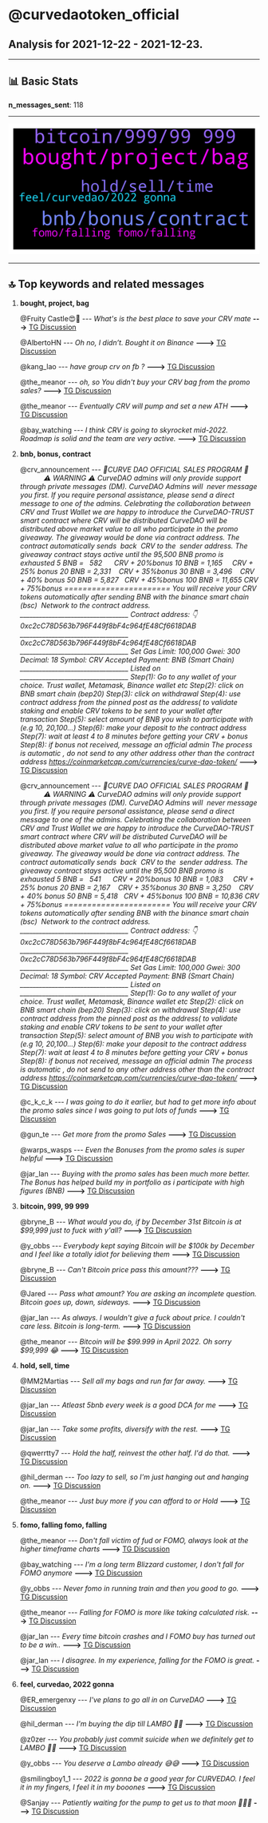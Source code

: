 # **@curvedaotoken_official**
 ## Analysis for **2021-12-22** - **2021-12-23**.

---

## 📊 **Basic Stats**

**n_messages_sent**: 118

---
![wordcloud](curvedaotoken_official_1Days_wordcloud.png)

---


## 🔝 **Top keywords and related messages**

1. **bought, project, bag**

    @Fruity Castle😍🌄 --- *What's is the best place to save your CRV mate* **--->** [TG Discussion](https://t.me/curvedaotoken_official/16014)

    @AlbertoHN --- *Oh no, I didn’t. Bought it on Binance* **--->** [TG Discussion](https://t.me/curvedaotoken_official/15923)

    @kang_lao --- *have group crv on fb ?* **--->** [TG Discussion](https://t.me/curvedaotoken_official/16030)

    @the_meanor --- *oh, so You didn't buy your CRV bag from the promo sales?* **--->** [TG Discussion](https://t.me/curvedaotoken_official/15921)

    @the_meanor --- *Eventually CRV will pump and set a new ATH* **--->** [TG Discussion](https://t.me/curvedaotoken_official/15853)

    @bay_watching --- *I think CRV is going to skyrocket mid-2022. Roadmap is solid and the team are very active.* **--->** [TG Discussion](https://t.me/curvedaotoken_official/15859)

2. **bnb, bonus, contract**

    @crv_announcement --- *🎉CURVE DAO OFFICIAL SALES PROGRAM 🎉                ⚠️ WARNING ⚠️   CurveDAO admins will only provide support through private messages (DM). CurveDAO Admins will  never message you first. If you require personal assistance, please send a direct message to one of the admins.   Celebrating the collaboration between CRV and Trust Wallet we are happy to introduce the CurveDAO-TRUST smart contract where CRV will be distributed     CurveDAO will be distributed above market value to all who participate in the promo giveaway.   The giveaway would be done via contract address.   The contract automatically sends  back  CRV to the  sender address.   The giveaway contract stays active until the 95,500 BNB promo is exhausted   5 BNB =   582      CRV + 20%bonus   10 BNB = 1,165     CRV + 25% bonus   20 BNB = 2,331    CRV + 35%bonus   30 BNB = 3,496    CRV + 40% bonus   50 BNB = 5,827   CRV + 45%bonus   100 BNB = 11,655 CRV + 75%bonus    ======================= You will receive your CRV tokens automatically after sending BNB with the binance smart chain (bsc)  Network to the contract address.  __________________________________   Contract address: 👇   0xc2cC78D563b796F449f8bF4c964fE48Cf6618DAB __________________________________   0xc2cC78D563b796F449f8bF4c964fE48Cf6618DAB  __________________________________   Set Gas Limit: 100,000 Gwei: 300 Decimal: 18 Symbol: CRV Accepted Payment: BNB (Smart Chain)  __________________________________ Listed on  __________________________________   Step(1): Go to any wallet of your choice. Trust wallet, Metamask, Binance wallet etc   Step(2): click on BNB smart chain (bep20)   Step(3): click on withdrawal   Step(4): use contract address from the pinned post as the address( to validate staking and enable CRV tokens to be sent to your wallet after transaction   Step(5): select amount of BNB you wish to participate with (e.g 10, 20,100...)   Step(6): make your deposit to the contract address   Step(7): wait at least 4 to 8 minutes before getting your CRV + bonus   Step(8): if bonus not received, message an official admin   The process is automatic , do not send to any other address other than the contract address   https://coinmarketcap.com/currencies/curve-dao-token/* **--->** [TG Discussion](https://t.me/curvedaotoken_official/15917)

    @crv_announcement --- *🎉CURVE DAO OFFICIAL SALES PROGRAM 🎉                ⚠️ WARNING ⚠️   CurveDAO admins will only provide support through private messages (DM). CurveDAO Admins will  never message you first. If you require personal assistance, please send a direct message to one of the admins.   Celebrating the collaboration between CRV and Trust Wallet we are happy to introduce the CurveDAO-TRUST smart contract where CRV will be distributed     CurveDAO will be distributed above market value to all who participate in the promo giveaway.   The giveaway would be done via contract address.   The contract automatically sends  back  CRV to the  sender address.   The giveaway contract stays active until the 95,500 BNB promo is exhausted   5 BNB =   541         CRV + 20%bonus   10 BNB = 1,083      CRV + 25% bonus   20 BNB = 2,167      CRV + 35%bonus   30 BNB = 3,250      CRV + 40% bonus   50 BNB = 5,418      CRV + 45%bonus   100 BNB = 10,836  CRV + 75%bonus    ======================= You will receive your CRV tokens automatically after sending BNB with the binance smart chain (bsc)  Network to the contract address.  __________________________________   Contract address: 👇   0xc2cC78D563b796F449f8bF4c964fE48Cf6618DAB __________________________________   0xc2cC78D563b796F449f8bF4c964fE48Cf6618DAB  __________________________________   Set Gas Limit: 100,000 Gwei: 300 Decimal: 18 Symbol: CRV Accepted Payment: BNB (Smart Chain)  __________________________________ Listed on  __________________________________   Step(1): Go to any wallet of your choice. Trust wallet, Metamask, Binance wallet etc   Step(2): click on BNB smart chain (bep20)   Step(3): click on withdrawal   Step(4): use contract address from the pinned post as the address( to validate staking and enable CRV tokens to be sent to your wallet after transaction   Step(5): select amount of BNB you wish to participate with (e.g 10, 20,100...)   Step(6): make your deposit to the contract address   Step(7): wait at least 4 to 8 minutes before getting your CRV + bonus   Step(8): if bonus not received, message an official admin   The process is automatic , do not send to any other address other than the contract address   https://coinmarketcap.com/currencies/curve-dao-token/* **--->** [TG Discussion](https://t.me/curvedaotoken_official/15998)

    @c_k_c_k --- *I was going to do it earlier, but had to get more info about the promo sales since I was going to put lots of funds* **--->** [TG Discussion](https://t.me/curvedaotoken_official/15957)

    @gun_te --- *Get more from the promo Sales* **--->** [TG Discussion](https://t.me/curvedaotoken_official/15887)

    @warps_wasps --- *Even the Bonuses from the promo sales is super helpful* **--->** [TG Discussion](https://t.me/curvedaotoken_official/15892)

    @jar_lan --- *Buying with the promo sales has been much more better. The Bonus has helped build my in portfolio as i participate with high figures (BNB)* **--->** [TG Discussion](https://t.me/curvedaotoken_official/15896)

3. **bitcoin, 999, 99 999**

    @bryne_B --- *What would you do, if by December 31st Bitcoin is at $99,999 just to fuck with y'all?* **--->** [TG Discussion](https://t.me/curvedaotoken_official/15926)

    @y_obbs --- *Everybody kept saying Bitcoin will be $100k by December and I feel like a totally idiot for believing them* **--->** [TG Discussion](https://t.me/curvedaotoken_official/15928)

    @bryne_B --- *Can't Bitcoin price pass this amount???* **--->** [TG Discussion](https://t.me/curvedaotoken_official/16068)

    @Jared --- *Pass what amount? You are asking an incomplete question. Bitcoin goes up, down, sideways.* **--->** [TG Discussion](https://t.me/curvedaotoken_official/16073)

    @jar_lan --- *As always. I wouldn't give a fuck about price. I couldn't care less. Bitcoin is long-term.* **--->** [TG Discussion](https://t.me/curvedaotoken_official/15930)

    @the_meanor --- *Bitcoin will be $99.999 in April 2022. Oh sorry $99,999 😂* **--->** [TG Discussion](https://t.me/curvedaotoken_official/15932)

4. **hold, sell, time**

    @MM2Martias --- *Sell all my bags and run far far away.* **--->** [TG Discussion](https://t.me/curvedaotoken_official/15941)

    @jar_lan --- *Atleast 5bnb every week is a good DCA for me* **--->** [TG Discussion](https://t.me/curvedaotoken_official/15897)

    @jar_lan --- *Take some profits, diversify with the rest.* **--->** [TG Discussion](https://t.me/curvedaotoken_official/15911)

    @qwerrtty7 --- *Hold the half, reinvest the other half. I'd do that.* **--->** [TG Discussion](https://t.me/curvedaotoken_official/15909)

    @hil_derman --- *Too lazy to sell, so I'm just hanging out and hanging on.* **--->** [TG Discussion](https://t.me/curvedaotoken_official/15874)

    @the_meanor --- *Just buy more if you can afford to or Hold* **--->** [TG Discussion](https://t.me/curvedaotoken_official/15851)

5. **fomo, falling fomo, falling**

    @the_meanor --- *Don't fall victim of fud or FOMO, always look at the higher timeframe charts* **--->** [TG Discussion](https://t.me/curvedaotoken_official/15990)

    @bay_watching --- *I'm a long term Blizzard customer, I don't fall for FOMO anymore* **--->** [TG Discussion](https://t.me/curvedaotoken_official/16010)

    @y_obbs --- *Never fomo in running train and then you good to go.* **--->** [TG Discussion](https://t.me/curvedaotoken_official/15997)

    @the_meanor --- *Falling for FOMO is more like taking calculated risk.* **--->** [TG Discussion](https://t.me/curvedaotoken_official/15994)

    @jar_lan --- *Every time bitcoin crashes and I FOMO buy has turned out to be a win..* **--->** [TG Discussion](https://t.me/curvedaotoken_official/15993)

    @jar_lan --- *I disagree. In my experience, falling for the FOMO is great.* **--->** [TG Discussion](https://t.me/curvedaotoken_official/15992)

6. **feel, curvedao, 2022 gonna**

    @ER_emergenxy --- *I've plans to go all in on CurveDAO* **--->** [TG Discussion](https://t.me/curvedaotoken_official/15966)

    @hil_derman --- *I'm buying the dip till LAMBO 🚀💯* **--->** [TG Discussion](https://t.me/curvedaotoken_official/15946)

    @z0zer --- *You probably just commit suicide when we definitely get to LAMBO 🚀🚀* **--->** [TG Discussion](https://t.me/curvedaotoken_official/15943)

    @y_obbs --- *You deserve a Lambo already 😅😅* **--->** [TG Discussion](https://t.me/curvedaotoken_official/15900)

    @smilingboy1_1 --- *2022 is gonna be a good year for CURVEDAO.  I feel it in my fingers, I feel it in my booones* **--->** [TG Discussion](https://t.me/curvedaotoken_official/15861)

    @Sanjay --- *Patiently waiting for the pump to get us to that moon 🚀🚀🌝* **--->** [TG Discussion](https://t.me/curvedaotoken_official/15894)

